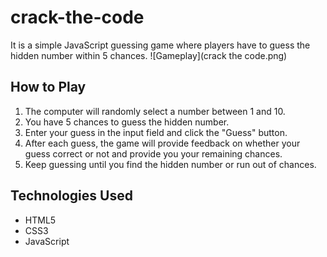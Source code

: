 # crack-the-code
 It is a simple JavaScript guessing game where players have to guess the hidden number within 5 chances.
![Gameplay](crack the code.png)

## How to Play

1. The computer will randomly select a number between 1 and 10.
2. You have 5 chances to guess the hidden number.
3. Enter your guess in the input field and click the "Guess" button.
4. After each guess, the game will provide feedback on whether your guess correct or not and provide you your remaining chances.
5. Keep guessing until you find the hidden number or run out of chances.

## Technologies Used

- HTML5
- CSS3
- JavaScript


